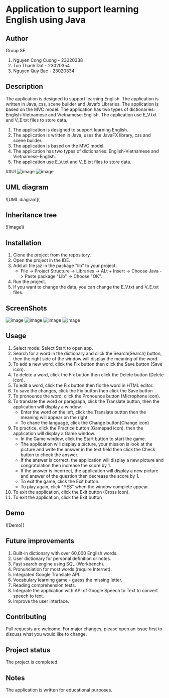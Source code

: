 # Application to support learning English using Java

## Author
Group SE
1. Nguyen Cong Cuong - 23020338
2. Ton Thanh Dat - 23020354
3. Nguyen Quy Bac - 23020334

## Description
The application is designed to support learning English. The application is written in Java, css, scene builder and Javafx Libraries. The application is based on the MVC model. The application has two types of dictionaries: English-Vietnamese and Vietnamese-English. The application use E_V.txt and V_E.txt files to store data.
1. The application is designed to support learning English.
2. The application is written in Java, uses the JavaFX library, css and scene builder.
3. The application is based on the MVC model.
4. The application has two types of dictionaries: English-Vietnamese and Vietnamese-English.
5. The application use E_V.txt and V_E.txt files to store data.

##UI
![image](https://github.com/congcuon2k5/SE-first-project/blob/main/SEDictionary/src/main/resources/com/example/sedictionary/Picture/Screenshot%202024-05-08%20131908.png)
![image](https://github.com/congcuon2k5/SE-first-project/blob/main/SEDictionary/src/main/resources/com/example/sedictionary/Picture/Screenshot%202024-05-08%20131916.png)

## UML diagram
![UML diagram](

## Inheritance tree
![image](
## Installation
1. Clone the project from the repository.
2. Open the project in the IDE.
3. Add all file jaz in the package "lib" to your project:
      + File ->  Project Structure -> Libraries -> ALt + Insert -> Choose Java -> Paste package "Lib" -> Choose "OK". 
4. Run the project.
5. If you want to change the data, you can change the E_V.txt and V_E.txt files.
   
## ScreenShots
![image](https://github.com/congcuon2k5/SE-first-project/blob/main/SEDictionary/src/main/resources/com/example/sedictionary/Picture/Screenshot%202024-05-08%20034735.png)
![image](https://github.com/congcuon2k5/SE-first-project/blob/main/SEDictionary/src/main/resources/com/example/sedictionary/Picture/Screenshot%202024-05-08%20034752.png)
![image](https://github.com/congcuon2k5/SE-first-project/blob/main/SEDictionary/src/main/resources/com/example/sedictionary/Picture/Screenshot%202024-05-08%20034820.png)
![image](https://github.com/congcuon2k5/SE-first-project/blob/main/SEDictionary/src/main/resources/com/example/sedictionary/Picture/Screenshot%202024-05-08%20034838.png)

## Usage
1. Select mode: Select Start to open app.
2. Search for a word in the dictionary and click the Search(Search) button, then the right side of the window will display the meaning of the word.
3. To add a new word, click the Fix button then click the Save button (Save icon).
4. To delete a word,  click the Fix button then click the Delete button (Delete icon).
5. To edit a word, click the Fix button then fix the word in HTML editor.
6. To save the changes, click the Fix button then click the Save button
7. To pronounce the word, click the Pronounce button (Microphone icon).
8. To translate the word or paragraph, click the Translate button, then the application will display a window. 
    + Enter the word on the left, click the Translate button then the meaning will appear on the right
    + To chane the language, click the Change button(Change icon) 
9. To practice, click the Practice button (Gamepad icon), then the application will display a Game window.
    + In the Game window, click the Start button to start the game.
    + The application will display a picture, your mission is look at the picture and write the answer in the text field then click the Check button to check the answer.
    + If the answer is correct, the application will display a new picture and congratulation then increase the score by 1.
    + If the answer is incorrect, the application will display a new picture and answer of the question then decrease the score by 1.
    + To exit the game, click the Exit button.
    + To play again, click "YES" when the window complete appear.
9. To exit the application, click the Exit button (Cross icon).
10. To exit the application, click the Exit button

## Demo
![Demo](

## Future improvements
1. Built-in dictionary with over 60,000 English words. 
2. User dictionary for personal definition or notes.
3. Fast search engine using SQL (Workbench). 
4. Pronunciation for most words (require Internet). 
5. Integrated Google Translate API. 
6. Vocabulary learning game - guess the missing letter. 
7. Reading comprehension tests. 
8. Integrate the application with API of Google Speech to Text to convert speech to text. 
9. Improve the user interface.

## Contributing
Pull requests are welcome. For major changes, please open an issue first to discuss what you would like to change.

## Project status
The project is completed.

## Notes
The application is written for educational purposes.
